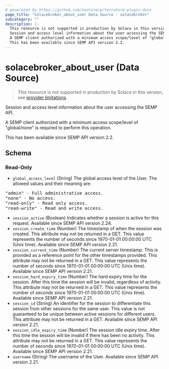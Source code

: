 ```yaml
---
# generated by https://github.com/hashicorp/terraform-plugin-docs
page_title: "solacebroker_about_user Data Source - solacebroker"
subcategory: ""
description: |-
  This resource is not supported in production by Solace in this version, see provider limitations.
  Session and access level information about the user accessing the SEMP API.
  A SEMP client authorized with a minimum access scope/level of "global/none" is required to perform this operation.
  This has been available since SEMP API version 2.2.
---
```


# solacebroker_about_user (Data Source)

> This resource is not supported in production by Solace in this version, see [provider limitations](https://registry.terraform.io/providers/SolaceProducts/solacebroker/latest/docs#limitations).

Session and access level information about the user accessing the SEMP API.



A SEMP client authorized with a minimum access scope/level of "global/none" is required to perform this operation.

This has been available since SEMP API version 2.2.



<!-- schema generated by tfplugindocs -->
## Schema

### Read-Only

- `global_access_level` (String) The global access level of the User. The allowed values and their meaning are:

<pre>
"admin" - Full administrative access.
"none" - No access.
"read-only" - Read only access.
"read-write" - Read and write access.
</pre>
- `session_active` (Boolean) Indicates whether a session is active for this request. Available since SEMP API version 2.24.
- `session_create_time` (Number) The timestamp of when the session was created. This attribute may not be returned in a GET. This value represents the number of seconds since 1970-01-01 00:00:00 UTC (Unix time). Available since SEMP API version 2.21.
- `session_current_time` (Number) The current server timestamp. This is provided as a reference point for the other timestamps provided. This attribute may not be returned in a GET. This value represents the number of seconds since 1970-01-01 00:00:00 UTC (Unix time). Available since SEMP API version 2.21.
- `session_hard_expiry_time` (Number) The hard expiry time for the session. After this time the session will be invalid, regardless of activity. This attribute may not be returned in a GET. This value represents the number of seconds since 1970-01-01 00:00:00 UTC (Unix time). Available since SEMP API version 2.21.
- `session_id` (String) An identifier for the session to differentiate this session from other sessions for the same user. This value is not guaranteed to be unique between active sessions for different users. This attribute may not be returned in a GET. Available since SEMP API version 2.21.
- `session_idle_expiry_time` (Number) The session idle expiry time. After this time the session will be invalid if there has been no activity. This attribute may not be returned in a GET. This value represents the number of seconds since 1970-01-01 00:00:00 UTC (Unix time). Available since SEMP API version 2.21.
- `username` (String) The username of the User. Available since SEMP API version 2.21.
